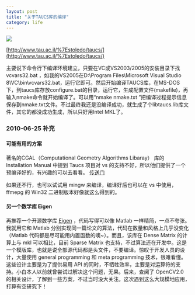 ```yaml
---
layout: post
title: "关于TAUCS库的编译"
category: life
---
```


![](http://hiphotos.baidu.com/maxint/pic/item/828ba61e254cd221413417b9.jpg)

[http://www.tau.ac.il/%7Estoledo/taucs/](http://www.tau.ac.il/%7Estoledo/taucs/) 

主要说下命令行下编译环境建立，只要在VC或VS2003/2005的安装目录下找vcvars32.bat ，如我的VS2005在D:\Program Files\Microsoft Visual Studio 8\VC\bin\vcvars32.bat，运行它即可。然后开始编译TAUCS库，在MS-DOS下，到taucs库存放configure.bat的目录，运行它，生成配置文件(makefile)，再输入nmake命令就开始编译了。可以用“nmake nmake.txt ”把编译过程提示信息保存到nmake.txt文件。不过最终我还是没编译成功，就生成了个libtaucs.lib库文件，其它的都没成功生成，所以只好用Intel MKL了。


### 2010-06-25 补充 ###



#### 可能有用的方案 ####

著名的CGAL（Computational Geometry Algorithms Libaray） 库的 Installation Manual 中提到 Taucs 项目对 vs 的支持不好，所以他们提供了一个预编译好的，有兴趣的可以去看看。 [传送门](http://www.cgal.org/Manual/latest/doc_html/installation_manual/Chapter_installation_manual.html#Subsection_2.6) 

如果还不行，也可以试试用 mingw 来编译，编译好后也可以在 vs 中使用，ffmepg 的 Win32 二进制版本好像就这么得到的。


#### 另一个数学库 Eigen ####

再推荐一个开源数学库 [Eigen](http://eigen.tuxfamily.org) ，代码写得可以像 Matlab 一样精简，一点不夸张。我就用它和 Matlab 分别实现同一篇论文的算法，代码在数量和风格上几乎没变化（Matlab 代码都是尽可能用内置函数的噢~）。而且，该库在 Dense Matrix 的计算上与 mkl 可以相比，目前 Sparse Matrix 也支持，不过算法还在开发中。这是一个模版库，也就是说全部源代码都是头文件，不要编译。惊叹于开发人员的设计，大量使用 general programming 和 meta programming 技术，很难看懂。这些设计主要是为了提供易用 API 的同时，不牺牲效率，主要是对运算符的支持。小白本人以前就曾尝试过解决这个问题，无果。后来，查阅了 OpenCV2.0 的相关设计，了解到一些方案，不过当时没大关注。这次遇到这么大规模地应用，打算有空研究下！
